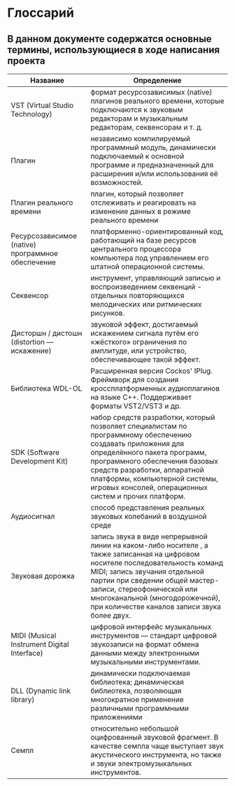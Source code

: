 # Глоссарий
## В данном документе содержатся основные термины, использующиеся в ходе написания проекта
|Название|Определение|
|--------|----------- |
|VST (Virtual Studio Technology)|формат ресурсозависимых (native) плагинов реального времени, которые подключаются к звуковым редакторам и музыкальным редакторам, секвенсорам и т. д. |
|Плагин|независимо компилируемый программный модуль, динамически подключаемый к основной программе и предназначенный для расширения и/или использования её возможностей.|
|Плагин реального времени|плагин, который позволяет отслеживать и реагировать на изменение данных в режиме реального времени|
|Ресурсозависимое (native) программное обеспечение|платформенно-ориентированный код, работающий на базе ресурсов центрального процессора компьютера под управлением его штатной операционной системы.|
|Секвенсор|инструмент, управляющий записью и воспроизведением секвенций - отдельных повторяющихся мелодических или ритмических рисунков.|
|Дисторшн / дистошн (distortion — искажение)|звуковой эффект, достигаемый искажением сигнала путём его «жёсткого» ограничения по амплитуде, или устройство, обеспечивающее такой эффект.|
|Библиотека WDL-OL|Расширенная версия Cockos' IPlug. Фреймворк для создания кроссплатформенных аудиоплагинов на языке С++. Поддерживает форматы VST2/VST3 и др.|
|SDK (Software Development Kit) |набор средств разработки, который позволяет специалистам по программному обеспечению создавать приложения для определённого пакета программ, программного обеспечения базовых средств разработки, аппаратной платформы, компьютерной системы, игровых консолей, операционных систем и прочих платформ.|
|Аудиосигнал|способ представления реальных звуковых колебаний в воздушной среде|
|Звуковая дорожка| запись звука в виде непрерывной линии на каком-либо носителе , а также записанная на цифровом носителе последовательность команд MIDI; запись звучания отдельной партии  при сведении общей мастер-записи, стереофонической или многоканальной (многодорожечной), при количестве каналов записи звука более двух.|
|MIDI (Musical Instrument Digital Interface) |цифровой интерфейс музыкальных инструментов — стандарт цифровой звукозаписи на формат обмена данными между электронными музыкальными инструментами.|
|DLL (Dynamic link library) |  динамически подключаемая библиотека; динамическая библиотека, позволяющая многократное применение различными программными приложениями|
|Семпл|относительно небольшой оцифрованный звуковой фрагмент. В качестве семпла чаще выступает звук акустического инструмента, но также и звуки электромузыкальных инструментов.|
